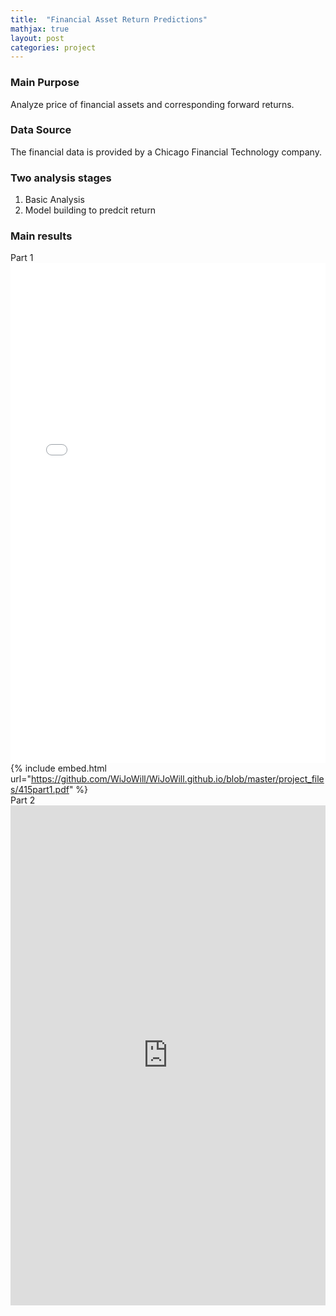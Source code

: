 ```yaml
---
title:  "Financial Asset Return Predictions"
mathjax: true
layout: post
categories: project
---
```


### Main Purpose
Analyze price of financial assets and corresponding forward returns.  

### Data Source
The financial data is provided by a Chicago Financial Technology company.  

### Two analysis stages
1. Basic Analysis 
2. Model building to predcit return 

### Main results
Part 1 <embed src="/project_files/415part1.pdf" type="application/pdf" width="100%" height="800">   
{% include embed.html url="https://github.com/WiJoWill/WiJoWill.github.io/blob/master/project_files/415part1.pdf" %}  
Part 2 <embed src="https://github.com/WiJoWill/WiJoWill.github.io/blob/master/project_files/415part2.pdf" type="application/pdf" width="100%" height="800">
